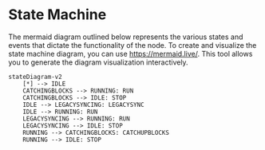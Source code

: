 # State Machine

The mermaid diagram outlined below represents the various states and events that dictate the functionality of the node. To create and visualize the state machine diagram, you can use https://mermaid.live/. This tool allows you to generate the diagram visualization interactively.

```mermaid
stateDiagram-v2
    [*] --> IDLE
    CATCHINGBLOCKS --> RUNNING: RUN
    CATCHINGBLOCKS --> IDLE: STOP
    IDLE --> LEGACYSYNCING: LEGACYSYNC
    IDLE --> RUNNING: RUN
    LEGACYSYNCING --> RUNNING: RUN
    LEGACYSYNCING --> IDLE: STOP
    RUNNING --> CATCHINGBLOCKS: CATCHUPBLOCKS
    RUNNING --> IDLE: STOP
```